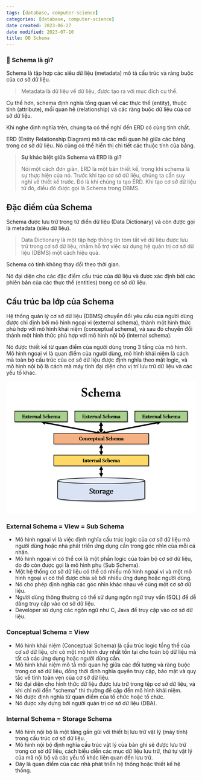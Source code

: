 ```yaml
---
tags: [database, computer-science]
categories: [database, computer-science]
date created: 2023-06-27
date modified: 2023-07-10
title: DB Schema
---
```


### 📕 Schema là gì?

Schema là tập hợp các siêu dữ liệu (metadata) mô tả cấu trúc và ràng buộc của cơ sở dữ liệu.

> Metadata là dữ liệu về dữ liệu, được tạo ra với mục đích cụ thể.

Cụ thể hơn, schema định nghĩa tổng quan về các thực thể (entity), thuộc tính (attribute), mối quan hệ (relationship) và các ràng buộc dữ liệu của cơ sở dữ liệu.

Khi nghe định nghĩa trên, chúng ta có thể nghĩ đến ERD có cùng tính chất.

ERD (Entity Relationship Diagram) mô tả các mối quan hệ giữa các bảng trong cơ sở dữ liệu. Nó cũng có thể hiển thị chi tiết các thuộc tính của bảng.

> **Sự khác biệt giữa Schema và ERD là gì?**  
>
> Nói một cách đơn giản, ERD là một bản thiết kế, trong khi schema là sự thực hiện của nó. Trước khi tạo cơ sở dữ liệu, chúng ta cần suy nghĩ về thiết kế trước. Đó là khi chúng ta tạo ERD. Khi tạo cơ sở dữ liệu từ đó, điều đó được gọi là Schema trong DBMS.

## Đặc điểm của Schema

Schema được lưu trữ trong từ điển dữ liệu (Data Dictionary) và còn được gọi là metadata (siêu dữ liệu).

> Data Dictionary là một tập hợp thông tin tóm tắt về dữ liệu được lưu trữ trong cơ sở dữ liệu, nhằm hỗ trợ việc sử dụng hệ quản trị cơ sở dữ liệu (DBMS) một cách hiệu quả.

Schema có tính không thay đổi theo thời gian.

Nó đại diện cho các đặc điểm cấu trúc của dữ liệu và được xác định bởi các phiên bản của các thực thể (entities) trong cơ sở dữ liệu.

## Cấu trúc ba lớp của Schema

Hệ thống quản lý cơ sở dữ liệu (DBMS) chuyển đổi yêu cầu của người dùng được chỉ định bởi mô hình ngoại vi (external schema), thành một hình thức phù hợp với mô hình khái niệm (conceptual schema), và sau đó chuyển đổi thành một hình thức phù hợp với mô hình nội bộ (internal schema).

Nó được thiết kế từ quan điểm của người dùng trong 3 tầng của mô hình. Mô hình ngoại vi là quan điểm của người dùng, mô hình khái niệm là cách mà toàn bộ cấu trúc của cơ sở dữ liệu được định nghĩa theo mặt logic, và mô hình nội bộ là cách mà máy tính đại diện cho vị trí lưu trữ dữ liệu và các yếu tố khác.

![Pasted image 20230630210140](https://raw.githubusercontent.com/vanhung4499/images/master/snap/Pasted%20image%2020230630210140.png)

### External Schema = View = Sub Schema

- Mô hình ngoại vi là việc định nghĩa cấu trúc logic của cơ sở dữ liệu mà người dùng hoặc nhà phát triển ứng dụng cần trong góc nhìn của mỗi cá nhân.
- Mô hình ngoại vi có thể coi là một phần logic của toàn bộ cơ sở dữ liệu, do đó còn được gọi là mô hình phụ (Sub Schema).
- Một hệ thống cơ sở dữ liệu có thể có nhiều mô hình ngoại vi và một mô hình ngoại vi có thể được chia sẻ bởi nhiều ứng dụng hoặc người dùng.
- Nó cho phép định nghĩa các góc nhìn khác nhau về cùng một cơ sở dữ liệu.
- Người dùng thông thường có thể sử dụng ngôn ngữ truy vấn (SQL) để dễ dàng truy cập vào cơ sở dữ liệu.
- Developer sử dụng các ngôn ngữ như C, Java để truy cập vào cơ sở dữ liệu.

### Conceptual Schema = View

- Mô hình khái niệm (Conceptual Schema) là cấu trúc logic tổng thể của cơ sở dữ liệu, chỉ có một mô hình duy nhất tồn tại cho toàn bộ dữ liệu mà tất cả các ứng dụng hoặc người dùng cần.
- Mô hình khái niệm mô tả mối quan hệ giữa các đối tượng và ràng buộc trong cơ sở dữ liệu, đồng thời định nghĩa quyền truy cập, bảo mật và quy tắc về tính toàn vẹn của cơ sở dữ liệu.
- Nó đại diện cho hình thức dữ liệu được lưu trữ trong tệp cơ sở dữ liệu, và khi chỉ nói đến "schema" thì thường đề cập đến mô hình khái niệm.
- Nó được định nghĩa từ quan điểm của tổ chức hoặc tổ chức.
- Nó được xây dựng bởi người quản trị cơ sở dữ liệu (DBA).

### Internal Schema = Storage Schema

- Mô hình nội bộ là một tầng gần gũi với thiết bị lưu trữ vật lý (máy tính) trong cấu trúc cơ sở dữ liệu.
- Mô hình nội bộ định nghĩa cấu trúc vật lý của bản ghi sẽ được lưu trữ trong cơ sở dữ liệu, cách biểu diễn các mục dữ liệu lưu trữ, thứ tự vật lý của mã nội bộ và các yếu tố khác liên quan đến lưu trữ.
- Đây là quan điểm của các nhà phát triển hệ thống hoặc thiết kế hệ thống.
